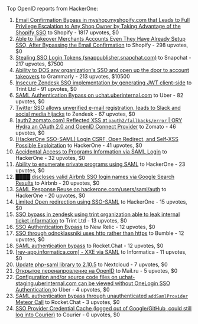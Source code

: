 Top OpenID reports from HackerOne:

1. [Email Confirmation Bypass in myshop.myshopify.com that Leads to Full Privilege Escalation to Any Shop Owner by Taking Advantage of the Shopify SSO](https://hackerone.com/reports/791775) to Shopify - 1817 upvotes, $0
2. [Able to Takeover Merchants Accounts Even They Have Already Setup SSO, After Bypassing the Email Confirmation](https://hackerone.com/reports/796956) to Shopify - 298 upvotes, $0
3. [Stealing SSO Login Tokens (snappublisher.snapchat.com)](https://hackerone.com/reports/265943) to Snapchat - 217 upvotes, $7500
4. [Ability to DOS any organization's SSO and open up the door to account takeovers](https://hackerone.com/reports/976603) to Grammarly - 213 upvotes, $10500
5. [Insecure Zendesk SSO implementation by generating JWT client-side](https://hackerone.com/reports/638635) to Trint Ltd - 91 upvotes, $0
6. [SAML Authentication Bypass on uchat.uberinternal.com](https://hackerone.com/reports/223014) to Uber - 82 upvotes, $0
7. [Twitter SSO allows unverified e-mail registration, leads to Slack and social media hijacks](https://hackerone.com/reports/235139) to Zendesk - 67 upvotes, $0
8. [[auth2.zomato.com] Reflected XSS at `oauth2/fallbacks/error` | ORY Hydra an OAuth 2.0 and OpenID Connect Provider](https://hackerone.com/reports/456333) to Zomato - 46 upvotes, $0
9. [(HackerOne SSO-SAML) Login CSRF, Open Redirect, and Self-XSS Possible Exploitation](https://hackerone.com/reports/171398) to HackerOne - 41 upvotes, $0
10. [Accidental Access to Programs Information via SAML Login](https://hackerone.com/reports/438306) to HackerOne - 32 upvotes, $0
11. [Ability to enumerate private programs using SAML](https://hackerone.com/reports/167828) to HackerOne - 23 upvotes, $0
12. [████ discloses valid Airbnb SSO login names via Google Search Results](https://hackerone.com/reports/161659) to Airbnb - 20 upvotes, $0
13. [SAML Response Reuse on hackerone.com/users/saml/auth](https://hackerone.com/reports/888930) to HackerOne - 20 upvotes, $0
14. [Limited Open redirection using SSO-SAML](https://hackerone.com/reports/178345) to HackerOne - 15 upvotes, $0
15. [SSO bypass in zendesk using trint organization able to leak internal ticket information](https://hackerone.com/reports/734936) to Trint Ltd - 13 upvotes, $0
16. [SSO Authentication Bypass](https://hackerone.com/reports/168108) to New Relic - 12 upvotes, $0
17. [SSO through odnoklassniki uses http rather than https](https://hackerone.com/reports/703759) to Bumble - 12 upvotes, $0
18. [SAML authentication bypass](https://hackerone.com/reports/812064) to Rocket.Chat - 12 upvotes, $0
19. [[rev-app.informatica.com] - XXE via SAML](https://hackerone.com/reports/106865) to Informatica - 11 upvotes, $0
20. [Update php-saml library to 2.10.5](https://hackerone.com/reports/213789) to Nextcloud - 7 upvotes, $0
21. [Открытое перенапровление на OpenID](https://hackerone.com/reports/241484) to Mail.ru - 5 upvotes, $0
22. [Configuration and/or source code files on uchat-staging.uberinternal.com can be viewed without OneLogin SSO Authentication ](https://hackerone.com/reports/298990) to Uber - 4 upvotes, $0
23. [SAML authentication bypass through unauthenticated `addSamlProvider` Meteor Call](https://hackerone.com/reports/1049375) to Rocket.Chat - 3 upvotes, $0
24. [SSO Provider Credential Cache (logged out of Google/GitHub, could still log into Courier)](https://hackerone.com/reports/880730) to Courier - 0 upvotes, $0
